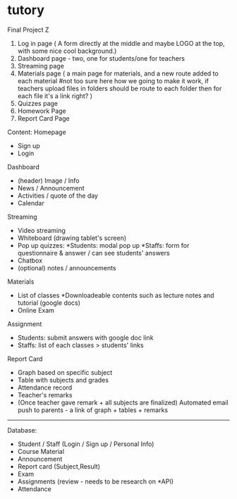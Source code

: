 # tutory
Final Project Z

1. Log in page ( A form directly at the middle and maybe LOGO at the top, with some nice cool background.)
2. Dashboard page - two, one for students/one for teachers
3. Streaming page
4. Materials page ( a main page for materials, and a new route added to each material #not too sure here how we going to make it work, if teachers upload files in folders should be route to each folder then for each file it's a link right? )
5. Quizzes page
6. Homework Page
7. Report Card Page

Content: 
Homepage
- Sign up
- Login

Dashboard
- (header) Image / Info
- News / Announcement
- Activities / quote of the day
- Calendar

Streaming
- Video streaming
- Whiteboard (drawing tablet's screen)
- Pop up quizzes:
    *Students: modal pop up
    *Staffs: form for questionnaire & answer / can see students' answers
- Chatbox
- (optional) notes / announcements

Materials 
- List of classes
    *Downloadeable contents such as lecture notes and tutorial (google docs)
- Online Exam

Assignment
- Students: submit answers with google doc link  
- Staffs: list of each classes > students' links 

Report Card
- Graph based on specific subject
- Table with subjects and grades
- Attendance record
- Teacher's remarks
- (Once teacher gave remark + all subjects are finalized) Automated email push to parents - a link of graph + tables + remarks

________________________________________________________________________________________________________________________________________
Database:
- Student / Staff (Login / Sign up / Personal Info)
- Course Material
- Announcement
- Report card (Subject,Result)
- Exam
- Assignments (review - needs to be research on *API)
- Attendance